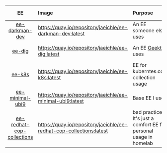 | EE | Image | Purpose | Build Status |
| :---:        |     :---      |          :--- | --- |
| [ee-darkman-dev](ee-darkman-dev/) | https://quay.io/repository/jaeichle/ee-darkman-dev:latest | An EE someone else uses | ![build status](https://github.com/jeichler/execution-environments/actions/workflows/ee-darkman-dev.yml/badge.svg) |
| [ee-dig](ee-dig/) | https://quay.io/repository/jaeichle/ee-dig:latest | An EE [Geektor](https://github.com/geektoor) uses | ![build status](https://github.com/jeichler/execution-environments/actions/workflows/ee-dig.yml/badge.svg) |
| [ee-k8s](ee-k8s/)   | https://quay.io/repository/jaeichle/ee-k8s:latest     | EE for kuberntes.core collection usage| ![build status](https://github.com/jeichler/execution-environments/actions/workflows/ee-k8s.yml/badge.svg)|
| [ee-minimal-ubi9](ee-minimal-ubi9/)   | https://quay.io/repository/jaeichle/ee-minimal-ubi9:latest     | Base EE I use| ![build status](https://github.com/jeichler/execution-environments/actions/workflows/ee-minimal-ubi9.yml/badge.svg)|
| [ee-redhat-cop-collections](ee-redhat-cop-collections/)   | https://quay.io/repository/jaeichle/ee-redhat-cop-collections:latest     | bad practice! It's just a comfort EE for personal usage in homelab| ![build status](https://github.com/jeichler/execution-environments/actions/workflows/ee-redhat-cop-collections.yml/badge.svg)|